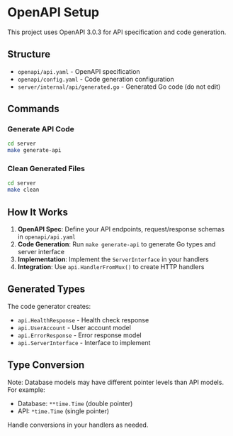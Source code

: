 # OpenAPI Setup

This project uses OpenAPI 3.0.3 for API specification and code generation.

## Structure

- `openapi/api.yaml` - OpenAPI specification
- `openapi/config.yaml` - Code generation configuration
- `server/internal/api/generated.go` - Generated Go code (do not edit)

## Commands

### Generate API Code

```bash
cd server
make generate-api
```

### Clean Generated Files

```bash
cd server
make clean
```

## How It Works

1. **OpenAPI Spec**: Define your API endpoints, request/response schemas in `openapi/api.yaml`
2. **Code Generation**: Run `make generate-api` to generate Go types and server interface
3. **Implementation**: Implement the `ServerInterface` in your handlers
4. **Integration**: Use `api.HandlerFromMux()` to create HTTP handlers

## Generated Types

The code generator creates:

- `api.HealthResponse` - Health check response
- `api.UserAccount` - User account model
- `api.ErrorResponse` - Error response model
- `api.ServerInterface` - Interface to implement

## Type Conversion

Note: Database models may have different pointer levels than API models. For example:

- Database: `**time.Time` (double pointer)
- API: `*time.Time` (single pointer)

Handle conversions in your handlers as needed.
